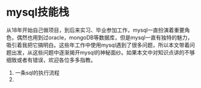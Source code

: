 # mysql技能栈

从18年开始自己做项目，到后来实习、毕业参加工作，mysql一直扮演着重要角色，偶然也用到过oracle，mongoDB等数据库，但是mysql一直有独特的魅力，吸引着我把它搞明白。这些年工作中使用mysql遇到了很多问题，所以本文带着问题出发，从这些问题中逐渐揭开mysql的神秘面纱。如果本文中对知识点讲的不够细致或者有错误，欢迎各位多多指教。

1. 一条sql的执行流程
2. 

